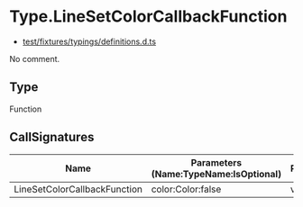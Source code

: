# Type.LineSetColorCallbackFunction

* [test/fixtures/typings/definitions.d.ts](/test/fixtures/typings/definitions.d.ts#L57)

No comment.

## Type

Function

## CallSignatures

Name|Parameters (Name:TypeName:IsOptional)|ReturnTypeName|Comment
---|---|---|---
LineSetColorCallbackFunction|color:Color:false |void|
